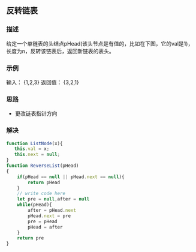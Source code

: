## 反转链表

### 描述
给定一个单链表的头结点pHead(该头节点是有值的，比如在下图，它的val是1)，长度为n，反转该链表后，返回新链表的表头。

### 示例
输入：
{1,2,3}
返回值：
{3,2,1}

### 思路

- 更改链表指针方向

### 解决
```javascript
function ListNode(x){
   this.val = x;
   this.next = null;
}
function ReverseList(pHead)
{
    if(pHead == null || pHead.next == null){
        return pHead
    }
    // write code here
    let pre = null,after = null
    while(pHead){
        after = pHead.next
        pHead.next = pre
        pre = pHead
        pHead = after
    }
    return pre
}
```

